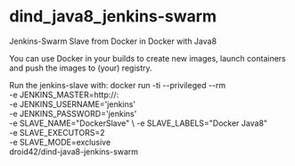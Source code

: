 dind_java8_jenkins-swarm
========================

Jenkins-Swarm Slave from Docker in Docker with Java8

You can use Docker in your builds to create new images, launch containers and push the images to (your) registry.

Run the jenkins-slave with:
	docker run -ti --privileged --rm \
	-e JENKINS_MASTER=http://<your-jenkins-ip>:<your-jenkins-port> \
	-e JENKINS_USERNAME='jenkins' \
	-e JENKINS_PASSWORD='jenkins' \
	-e SLAVE_NAME="DockerSlave" \ 
	-e SLAVE_LABELS="Docker Java8" \
	-e SLAVE_EXECUTORS=2 \
	-e SLAVE_MODE=exclusive \
	droid42/dind-java8-jenkins-swarm
